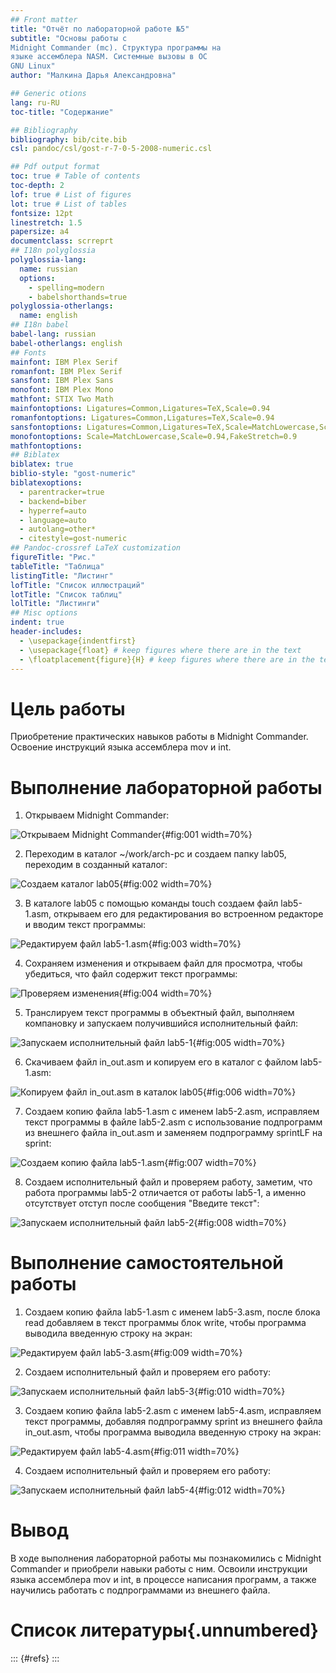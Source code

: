 ```yaml
---
## Front matter
title: "Отчёт по лабораторной работе №5"
subtitle: "Основы работы с
Midnight Commander (mc). Структура программы на
языке ассемблера NASM. Системные вызовы в ОС
GNU Linux"
author: "Малкина Дарья Александровна"

## Generic otions
lang: ru-RU
toc-title: "Содержание"

## Bibliography
bibliography: bib/cite.bib
csl: pandoc/csl/gost-r-7-0-5-2008-numeric.csl

## Pdf output format
toc: true # Table of contents
toc-depth: 2
lof: true # List of figures
lot: true # List of tables
fontsize: 12pt
linestretch: 1.5
papersize: a4
documentclass: scrreprt
## I18n polyglossia
polyglossia-lang:
  name: russian
  options:
	- spelling=modern
	- babelshorthands=true
polyglossia-otherlangs:
  name: english
## I18n babel
babel-lang: russian
babel-otherlangs: english
## Fonts
mainfont: IBM Plex Serif
romanfont: IBM Plex Serif
sansfont: IBM Plex Sans
monofont: IBM Plex Mono
mathfont: STIX Two Math
mainfontoptions: Ligatures=Common,Ligatures=TeX,Scale=0.94
romanfontoptions: Ligatures=Common,Ligatures=TeX,Scale=0.94
sansfontoptions: Ligatures=Common,Ligatures=TeX,Scale=MatchLowercase,Scale=0.94
monofontoptions: Scale=MatchLowercase,Scale=0.94,FakeStretch=0.9
mathfontoptions:
## Biblatex
biblatex: true
biblio-style: "gost-numeric"
biblatexoptions:
  - parentracker=true
  - backend=biber
  - hyperref=auto
  - language=auto
  - autolang=other*
  - citestyle=gost-numeric
## Pandoc-crossref LaTeX customization
figureTitle: "Рис."
tableTitle: "Таблица"
listingTitle: "Листинг"
lofTitle: "Список иллюстраций"
lotTitle: "Список таблиц"
lolTitle: "Листинги"
## Misc options
indent: true
header-includes:
  - \usepackage{indentfirst}
  - \usepackage{float} # keep figures where there are in the text
  - \floatplacement{figure}{H} # keep figures where there are in the text
---
```


# Цель работы

Приобретение практических навыков работы в Midnight Commander. Освоение инструкций языка ассемблера mov и int.

# Выполнение лабораторной работы

1. Открываем Midnight Commander: 

![Открываем Midnight Commander](image/1.1.png){#fig:001 width=70%}

2. Переходим в каталог ~/work/arch-pc и создаем папку lab05, переходим в созданный каталог:

![Создаем каталог lab05](image/1.2.png){#fig:002 width=70%}

3. В каталоге lab05 с помощью команды touch создаем файл lab5-1.asm, открываем его для редактирования во встроенном редакторе и вводим текст программы:

![Редактируем файл lab5-1.asm](image/2.1.png){#fig:003 width=70%}

4. Сохраняем изменения и открываем файл для просмотра, чтобы убедиться, что файл содержит текст программы:

![Проверяем изменения](image/2.2.png){#fig:004 width=70%}

5. Транслируем текст программы в объектный файл, выполняем компановку и запускаем получившийся исполнительный файл:

![Запускаем исполнительный файл lab5-1](image/3.jpg){#fig:005 width=70%}

6. Скачиваем файл in_out.asm и копируем его в каталог с файлом lab5-1.asm:

![Копируем файл in_out.asm в каталок lab05](image/4.png){#fig:006 width=70%}

7. Создаем копию файла lab5-1.asm с именем
lab5-2.asm, исправляем текст программы в файле lab5-2.asm с использование подпрограмм из внешнего файла in_out.asm и заменяем подпрограмму sprintLF на sprint:

![Создаем копию файла lab5-1.asm](image/5.1.png){#fig:007 width=70%}

8. Создаем исполнительный файл и проверяем работу, заметим, что работа программы lab5-2 отличается от работы lab5-1, а именно отсутствует отступ после сообщения "Введите текст":

![Запускаем исполнительный файл lab5-2](image/5.2.jpg){#fig:008 width=70%}

# Выполнение самостоятельной работы

1. Создаем копию файла lab5-1.asm с именем lab5-3.asm, после блока read добавляем в текст программы блок write, чтобы программа выводила введенную строку на экран:

![Редактируем файл lab5-3.asm](image/6.1.png){#fig:009 width=70%}

2. Создаем исполнительный файл и проверяем его работу:

![Запускаем исполнительный файл lab5-3](image/6.2.png){#fig:010 width=70%}

3. Создаем копию файла lab5-2.asm с именем
lab5-4.asm, исправляем текст программы, добавляя подпрограмму sprint из внешнего файла in_out.asm, чтобы программа выводила введенную строку на экран:

![Редактируем файл lab5-4.asm](image/6.3.png){#fig:011 width=70%}

4. Создаем исполнительный файл и проверяем его работу:

![Запускаем исполнительный файл lab5-4](image/6.4.jpg){#fig:012 width=70%}

# Вывод

В ходе выполнения лабораторной работы мы познакомились с Midnight Commander и приобрели навыки работы с ним. Освоили инструкции языка ассемблера mov и int, в процессе написания программ, а также научились работать с подпрограммами из внешнего файла.

# Список литературы{.unnumbered}

::: {#refs}
:::
